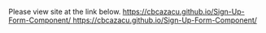 Please view site at the link below.
[https://cbcazacu.github.io/Sign-Up-Form-Component/ 
](https://cbcazacu.github.io/Sign-Up-Form-Component/)https://cbcazacu.github.io/Sign-Up-Form-Component/

